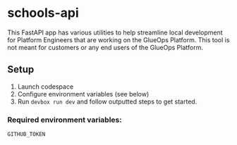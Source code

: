# schools-api
This FastAPI app has various utilities to help streamline local development for Platform Engineers that are working on the GlueOps Platform. This tool is not meant for customers or any end users of the GlueOps Platform.

## Setup

1. Launch codespace
2. Configure environment variables (see below)
3. Run `devbox run dev` and follow outputted steps to get started.

### Required environment variables:

```bash
GITHUB_TOKEN
```